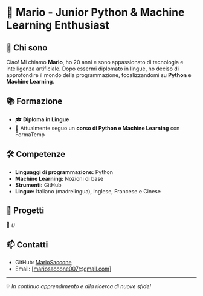 # 💼 Mario - Junior Python & Machine Learning Enthusiast

## 👋 Chi sono
Ciao! Mi chiamo **Mario**, ho 20 anni e sono appassionato di tecnologia e intelligenza artificiale. Dopo essermi diplomato in lingue, ho deciso di approfondire il mondo della programmazione, focalizzandomi su **Python** e **Machine Learning**.

## 📚 Formazione
- 🎓 **Diploma in Lingue**
- 📖 Attualmente seguo un **corso di Python e Machine Learning** con FormaTemp

## 🛠️ Competenze
- **Linguaggi di programmazione:** Python
- **Machine Learning:** Nozioni di base
- **Strumenti:** GitHub
- **Lingue:** Italiano (madrelingua), Inglese, Francese e Cinese

## 🚀 Progetti
📌 *()*

## 📫 Contatti
- GitHub: [MarioSaccone](https://github.com/MarioSaccone)
- Email: [mariosaccone007@gmail.com]

---
💡 *In continuo apprendimento e alla ricerca di nuove sfide!*

